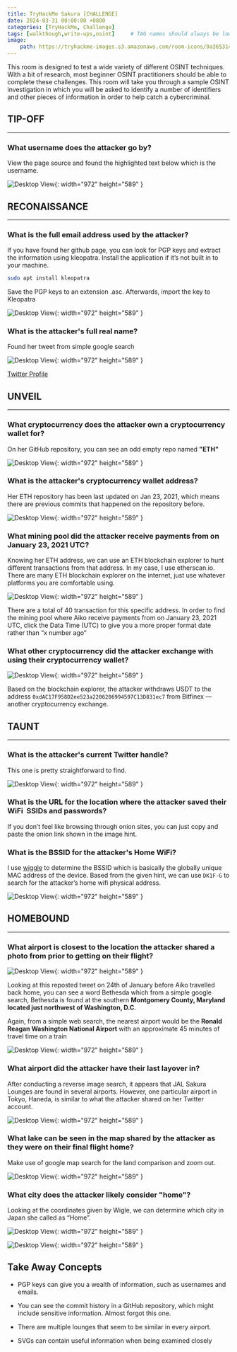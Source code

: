 ```yaml
---
title: TryHackMe Sakura [CHALLENGE]
date: 2024-03-31 00:00:00 +0800
categories: [TryHackMe, Challenge]
tags: [walkthough,write-ups,osint]     # TAG names should always be lowercase
image:
    path: https://tryhackme-images.s3.amazonaws.com/room-icons/9a365314266266592078724ce18b248b.png
---
```


This room is designed to test a wide variety of different OSINT techniques. With a bit of research, most beginner OSINT practitioners should be able to complete these challenges. This room will take you through a sample OSINT investigation in which you will be asked to identify a number of identifiers and other pieces of information in order to help catch a cybercriminal.

## **TIP-OFF**
---
### **What username does the attacker go by?**

View the page source and found the highlighted text below which is the username.

![Desktop View](/assets/images/sakura/username.png){: width="972" height="589" }

## **RECONAISSANCE**
---
### **What is the full email address used by the attacker?**

If you have found her github page, you can look for PGP keys and extract the information using kleopatra. Install the application if it’s not built in to your machine.

```bash
sudo apt install kleopatra
```
Save the PGP keys to an extension .asc. Afterwards, import the key to Kleopatra

![Desktop View](/assets/images/sakura/email.png){: width="972" height="589" }

### **What is the attacker's full real name?**

Found her tweet from simple google search

![Desktop View](/assets/images/sakura/real-name.png){: width="972" height="589" }

[Twitter Profile](https://twitter.com/sakuraloveraiko?lang=en)

## **UNVEIL**
---
### **What cryptocurrency does the attacker own a cryptocurrency wallet for?**

On her GitHub repository, you can see an odd empty repo named **"ETH"**

![Desktop View](/assets/images/sakura/eth-wallet.png){: width="972" height="589" }

### **What is the attacker's cryptocurrency wallet address?**
Her ETH repository has been last updated on Jan 23, 2021, which means there are previous commits that happened on the repository before.

![Desktop View](/assets/images/sakura/eth-addy.png){: width="972" height="589" }

### **What mining pool did the attacker receive payments from on January 23, 2021 UTC?**
Knowing her ETH address, we can use an ETH blockchain explorer to hunt different transactions from that address. In my case, I use etherscan.io. There are many ETH blockchain explorer on the internet, just use whatever platforms you are comfortable using.

![Desktop View](/assets/images/sakura/eth-tx.png){: width="972" height="589" }

There are a total of 40 transaction for this specific address. In order to find the mining pool where Aiko receive payments from on January 23, 2021 UTC, click the Data Time (UTC) to give you a more proper format date rather than “x number ago”

### **What other cryptocurrency did the attacker exchange with using their cryptocurrency wallet?**

![Desktop View](/assets/images/sakura/eth-other.png){: width="972" height="589" }

Based on the blockchain explorer, the attacker withdraws USDT to the address `0xdAC17F958D2ee523a2206206994597C13D831ec7` from Bitfinex — another cryptocurrency exchange.

## **TAUNT**
---
### **What is the attacker's current Twitter handle?**
This one is pretty straightforward to find.

![Desktop View](/assets/images/sakura/twitter-handle.png){: width="972" height="589" }

### **What is the URL for the location where the attacker saved their WiFi  SSIDs and passwords?**
If you don’t feel like browsing through onion sites, you can just copy and paste the onion link shown in the image hint.

### **What is the BSSID for the attacker's Home WiFi?**
I use [wiggle](https://www.wigle.net/) to determine the BSSID which is basically the globally unique MAC address of the device. Based from the given hint, we can use `DK1F-G` to search for the attacker’s home wifi physical address.

![Desktop View](/assets/images/sakura/bssid.png){: width="972" height="589" }

## **HOMEBOUND**
---
### **What airport is closest to the location the attacker shared a photo from prior to getting on their flight?**

![Desktop View](/assets/images/sakura/bethesda.png){: width="972" height="589" }

Looking at this reposted tweet on 24th of January before Aiko travelled back home, you can see a word Bethesda which from a simple google search, Bethesda is found at the southern **Montgomery County, Maryland located just northwest of Washington, D.C**.

Again, from a simple web search, the nearest airport would be the  **Ronald Reagan Washington National Airport** with an approximate 45 minutes of travel time on a train

![Desktop View](/assets/images/sakura/near-airport.png){: width="972" height="589" }

### **What airport did the attacker have their last layover in?**

After conducting a reverse image search, it appears that JAL Sakura Lounges are found in several airports. However, one particular airport in Tokyo, Haneda, is similar to what the attacker shared on her Twitter account.

![Desktop View](/assets/images/sakura/haneda.png){: width="972" height="589" }

### **What lake can be seen in the map shared by the attacker as they were on their final flight home?**

Make use of google map search for the land comparison and zoom out.

![Desktop View](/assets/images/sakura/lake.png){: width="972" height="589" }

### **What city does the attacker likely consider "home"?**

Looking at the coordinates given by Wigle, we can determine which city in Japan she called as “Home”.

![Desktop View](/assets/images/sakura/coordinates.png){: width="972" height="589" }

![Desktop View](/assets/images/sakura/googlemaps.png){: width="972" height="589" }

## **Take Away Concepts**
- PGP keys can give you a wealth of information, such as usernames and emails.

- You can see the commit history in a GitHub repository, which might include sensitive information. Almost forgot this one.

- There are multiple lounges that seem to be similar in every airport.

- SVGs can contain useful information when being examined closely


